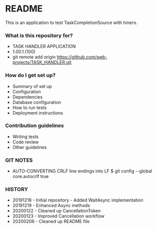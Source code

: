 # README #

This is an application to test TaskCompletionSource with timers.

### What is this repository for? ###

* TASK HANDLER APPLICATION
* 1.00.1.(100)
* git remote add origin https://github.com/web-projects/TASK_HANDLER.git

### How do I get set up? ###

* Summary of set up
* Configuration
* Dependencies
* Database configuration
* How to run tests
* Deployment instructions

### Contribution guidelines ###

* Writing tests
* Code review
* Other guidelines

### GIT NOTES ###

*  AUTO-CONVERTING CRLF line endings into LF
   $ git config --global core.autocrlf true
   
### HISTORY ###

* 20191218 - Initial repository
           - Added WaitAsync implementation
* 20191219 - Enhanced Async methods
* 20200122 - Cleaned up CancellationToken
* 20200123 - Improved Cancellation workflow
* 20200206 - Cleaned up README file
